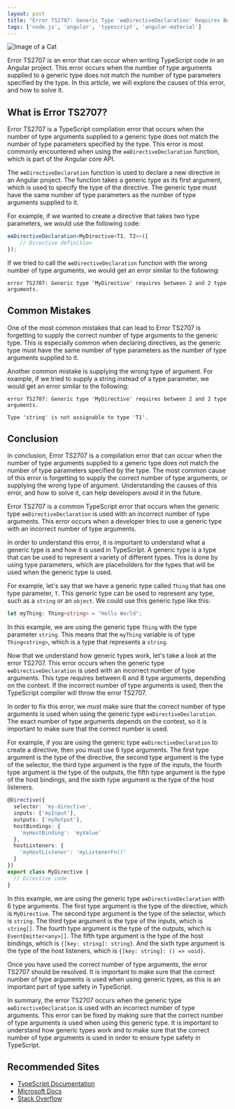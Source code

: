 ```yaml
---
layout: post
title: "Error TS2707: Generic Type 'ɵɵDirectiveDeclaration' Requires Between 6 and 8 Type Arguments"
tags: ['node.js', 'angular', 'typescript', 'angular-material']
---
```


![Image of a Cat](http://source.unsplash.com/1600x900/?cat)

Error TS2707 is an error that can occur when writing TypeScript code in an Angular project. This error occurs when the number of type arguments supplied to a generic type does not match the number of type parameters specified by the type. In this article, we will explore the causes of this error, and how to solve it.

## What is Error TS2707?

Error TS2707 is a TypeScript compilation error that occurs when the number of type arguments supplied to a generic type does not match the number of type parameters specified by the type. This error is most commonly encountered when using the `ɵɵDirectiveDeclaration` function, which is part of the Angular core API.

The `ɵɵDirectiveDeclaration` function is used to declare a new directive in an Angular project. The function takes a generic type as its first argument, which is used to specify the type of the directive. The generic type must have the same number of type parameters as the number of type arguments supplied to it.

For example, if we wanted to create a directive that takes two type parameters, we would use the following code:

```typescript
ɵɵDirectiveDeclaration<MyDirective<T1, T2>>({
    // Directive definition
});
```

If we tried to call the `ɵɵDirectiveDeclaration` function with the wrong number of type arguments, we would get an error similar to the following:

```
error TS2707: Generic type 'MyDirective' requires between 2 and 2 type arguments.
```

## Common Mistakes

One of the most common mistakes that can lead to Error TS2707 is forgetting to supply the correct number of type arguments to the generic type. This is especially common when declaring directives, as the generic type must have the same number of type parameters as the number of type arguments supplied to it.

Another common mistake is supplying the wrong type of argument. For example, if we tried to supply a string instead of a type parameter, we would get an error similar to the following:

```
error TS2707: Generic type 'MyDirective' requires between 2 and 2 type arguments.

Type 'string' is not assignable to type 'T1'.
```

## Conclusion

In conclusion, Error TS2707 is a compilation error that can occur when the number of type arguments supplied to a generic type does not match the number of type parameters specified by the type. The most common cause of this error is forgetting to supply the correct number of type arguments, or supplying the wrong type of argument. Understanding the causes of this error, and how to solve it, can help developers avoid it in the future.

Error TS2707 is a common TypeScript error that occurs when the generic type `ɵɵDirectiveDeclaration` is used with an incorrect number of type arguments. This error occurs when a developer tries to use a generic type with an incorrect number of type arguments.

In order to understand this error, it is important to understand what a generic type is and how it is used in TypeScript. A generic type is a type that can be used to represent a variety of different types. This is done by using type parameters, which are placeholders for the types that will be used when the generic type is used. 

For example, let's say that we have a generic type called `Thing` that has one type parameter, `T`. This generic type can be used to represent any type, such as a `string` or an `object`. We could use this generic type like this:

```typescript
let myThing: Thing<string> = "Hello World";
```

In this example, we are using the generic type `Thing` with the type parameter `string`. This means that the `myThing` variable is of type `Thing<string>`, which is a type that represents a `string`.

Now that we understand how generic types work, let's take a look at the error TS2707. This error occurs when the generic type `ɵɵDirectiveDeclaration` is used with an incorrect number of type arguments. This type requires between 6 and 8 type arguments, depending on the context. If the incorrect number of type arguments is used, then the TypeScript compiler will throw the error TS2707.

In order to fix this error, we must make sure that the correct number of type arguments is used when using the generic type `ɵɵDirectiveDeclaration`. The exact number of type arguments depends on the context, so it is important to make sure that the correct number is used.

For example, if you are using the generic type `ɵɵDirectiveDeclaration` to create a directive, then you must use 6 type arguments. The first type argument is the type of the directive, the second type argument is the type of the selector, the third type argument is the type of the inputs, the fourth type argument is the type of the outputs, the fifth type argument is the type of the host bindings, and the sixth type argument is the type of the host listeners.

```typescript
@Directive({
  selector: 'my-directive',
  inputs: ['myInput'],
  outputs: ['myOutput'],
  hostBindings: {
    'myHostBinding': 'myValue'
  },
  hostListeners: {
    'myHostListener': 'myListenerFn()'
  }
})
export class MyDirective {
  // Directive code
}
```

In this example, we are using the generic type `ɵɵDirectiveDeclaration` with 6 type arguments. The first type argument is the type of the directive, which is `MyDirective`. The second type argument is the type of the selector, which is `string`. The third type argument is the type of the inputs, which is `string[]`. The fourth type argument is the type of the outputs, which is `EventEmitter<any>[]`. The fifth type argument is the type of the host bindings, which is `{[key: string]: string}`. And the sixth type argument is the type of the host listeners, which is `{[key: string]: () => void}`.

Once you have used the correct number of type arguments, the error TS2707 should be resolved. It is important to make sure that the correct number of type arguments is used when using generic types, as this is an important part of type safety in TypeScript.

In summary, the error TS2707 occurs when the generic type `ɵɵDirectiveDeclaration` is used with an incorrect number of type arguments. This error can be fixed by making sure that the correct number of type arguments is used when using this generic type. It is important to understand how generic types work and to make sure that the correct number of type arguments is used in order to ensure type safety in TypeScript.
## Recommended Sites

- [TypeScript Documentation](https://www.typescriptlang.org/docs/handbook/release-notes/typescript-3-7.html#generic-type-directivedeclaration-requires-between-6-and-8-type-arguments)
- [Microsoft Docs](https://docs.microsoft.com/en-us/typescript/ts2707)
- [Stack Overflow](https://stackoverflow.com/questions/58503515/error-ts2707-generic-type-directivedeclaration-requires-between-6-and-8-type-a)